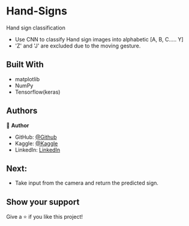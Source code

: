 # Hand-Signs
Hand sign classification 

- Use CNN to classify Hand sign images into alphabetic [A, B, C..... Y]
- 'Z' and 'J' are excluded due to the moving gesture.

## Built With

- matplotlib
- NumPy
- Tensorflow(keras)
  
## Authors

👤 **Author**

- GitHub: [@Github](https://github.com/Abdona)
- Kaggle: [@Kaggle](https://www.kaggle.com/abdulrahmannaser)
- LinkedIn: [LinkedIn](https://www.linkedin.com/in/abdulrahmannaserelawady/)

## Next:
- Take input from the camera and return the predicted sign.

## Show your support

Give a ⭐️ if you like this project!
